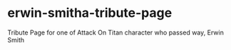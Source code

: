 # erwin-smitha-tribute-page
Tribute Page for one of Attack On Titan character who passed way, Erwin Smith 
